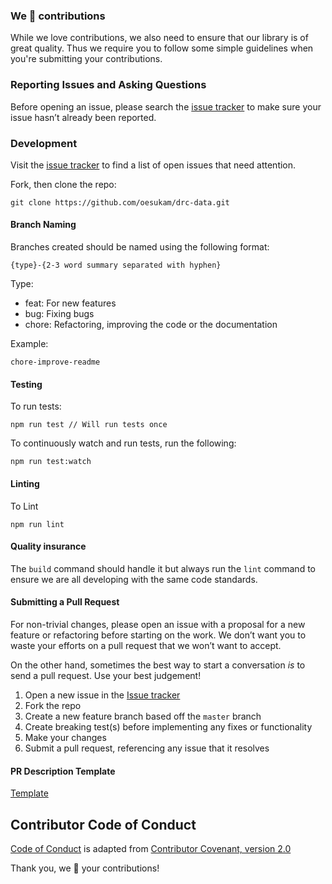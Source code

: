 ### We 💜 contributions

While we love contributions, we also need to ensure that our library is of great quality. Thus we require you to follow some simple guidelines when you're submitting your contributions.

### Reporting Issues and Asking Questions

Before opening an issue, please search the [issue tracker](https://github.com/oesukam/drc-data/issues) to make sure your issue hasn’t already been reported.

### Development

Visit the [issue tracker](https://github.com/oesukam/drc-data/issues) to find a list of open issues that need attention.

Fork, then clone the repo:

```
git clone https://github.com/oesukam/drc-data.git
```

#### Branch Naming

Branches created should be named using the following format:

```
{type}-{2-3 word summary separated with hyphen}
```

Type:

- feat: For new features
- bug: Fixing bugs
- chore: Refactoring, improving the code or the documentation

Example:

```
chore-improve-readme
```

#### Testing

To run tests:

```
npm run test // Will run tests once
```

To continuously watch and run tests, run the following:

```
npm run test:watch
```

#### Linting

To Lint

```
npm run lint
```

#### Quality insurance

The `build` command should handle it but always run the `lint` command to ensure we are all developing with the same code standards.

#### Submitting a Pull Request

For non-trivial changes, please open an issue with a proposal for a new feature or refactoring before starting on the work. We don’t want you to waste your efforts on a pull request that we won’t want to accept.

On the other hand, sometimes the best way to start a conversation _is_ to send a pull request. Use your best judgement!

1. Open a new issue in the [Issue tracker](https://github.com/oesukam/drc-data/issues)
1. Fork the repo
1. Create a new feature branch based off the `master` branch
1. Create breaking test(s) before implementing any fixes or functionality
1. Make your changes
1. Submit a pull request, referencing any issue that it resolves

#### PR Description Template
[Template](./.github/pull_request_template.md)

## Contributor Code of Conduct

[Code of Conduct](./CONTRIBUTOR_CONVENANT.md) is adapted from [Contributor Covenant, version 2.0](http://contributor-covenant.org/version/2/0)

Thank you, we 💜 your contributions!

